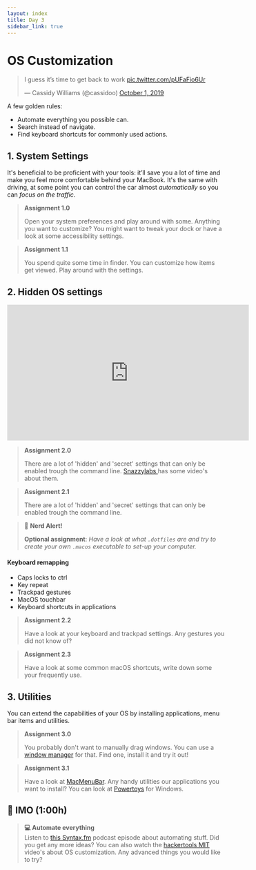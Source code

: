 ```yaml
---
layout: index
title: Day 3
sidebar_link: true
---
```


# OS Customization

<blockquote class="twitter-tweet"><p lang="en" dir="ltr">I guess it’s time to get back to work <a href="https://t.co/pUFaFio6Ur">pic.twitter.com/pUFaFio6Ur</a></p>&mdash; Cassidy Williams (@cassidoo) <a href="https://twitter.com/cassidoo/status/1179110386445905920?ref_src=twsrc%5Etfw">October 1, 2019</a></blockquote> <script async src="https://platform.twitter.com/widgets.js" charset="utf-8"></script> 

A few golden rules:

* Automate everything you possible can.
* Search instead of navigate.
* Find keyboard shortcuts for commonly used actions.

## 1. System Settings

It's beneficial to be proficient with your tools: it’ll save you a lot of time and make you feel more comfortable behind your MacBook. It's the same with driving, at some point you can control the car almost *automatically* so you can *focus on the traffic*.

> **Assignment 1.0**
>
> Open your system preferences and play around with some. Anything you want to customize? You might want to tweak your dock or have a look at some accessibility settings.

> **Assignment 1.1**
>
> You spend quite some time in finder. You can customize how items get viewed. Play around with the settings.

## 2. Hidden OS settings

<iframe width="560" height="315" src="https://www.youtube.com/embed/Ym2pxzWpTNw" frameborder="0" allow="accelerometer; autoplay; encrypted-media; gyroscope; picture-in-picture" allowfullscreen></iframe>

> **Assignment 2.0**
>
> There are a lot of 'hidden' and 'secret' settings that can only be enabled trough the command line. [Snazzylabs ][snazzy] has some video's about them.

> **Assignment 2.1**
>
> There are a lot of 'hidden' and 'secret' settings that can only be enabled trough the command line.

> 🚨 **Nerd Alert!**
>
> **Optional assignment**:
> *Have a look at what `.dotfiles` are and try to create your own `.macos` executable to set-up your computer.*

#### Keyboard remapping
* Caps locks to ctrl
* Key repeat
* Trackpad gestures
* MacOS touchbar
* Keyboard shortcuts in applications

> **Assignment 2.2**
>
> Have a look at your keyboard and trackpad settings. Any gestures you did not know of?

> **Assignment 2.3**
>
> Have a look at some common macOS shortcuts, write down some your frequently use.

## 3. Utilities

You can extend the capabilities of your OS by installing applications, menu bar items and utilities. 

> **Assignment 3.0**
>
> You probably don't want to manually drag windows. You can use a [window manager][window] for that. Find one, install it and try it out!

> **Assignment 3.1**
>
> Have a look at [MacMenuBar][menu]. Any handy utilities our applications you want to install? You can look at [Powertoys][power] for Windows.

## 📝 IMO (1:00h)

> **💻 Automate everything**  
> Listen to [this Syntax.fm][syntax] podcast episode about automating stuff. Did you get any more ideas? You can also watch the [hackertools MIT][mit] video's about OS customization. Any advanced things you would like to try?

[syntax]: https://syntax.fm/show/181/hasty-treat-automating-stuff
[mit]: https://hacker-tools.github.io/os-customization/
[snazzy]: https://www.youtube.com/user/ThatSnazzyiPhoneGuy/videos
[window]: https://en.wikipedia.org/wiki/Window_manager
[menu]: https://macmenubar.com/
[power]: https://github.com/microsoft/PowerToys
